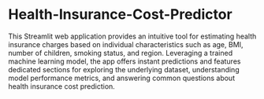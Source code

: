 # Health-Insurance-Cost-Predictor
This Streamlit web application provides an intuitive tool for estimating health insurance charges based on individual characteristics such as age, BMI, number of children, smoking status, and region. 
Leveraging a trained machine learning model, the app offers instant predictions and features dedicated sections for exploring the underlying dataset, understanding model performance metrics, and answering common questions about health insurance cost prediction.
